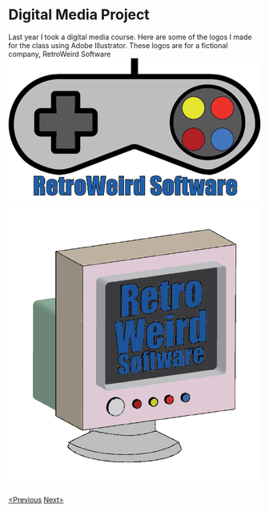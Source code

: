 # Digital Media Project

Last year I took a digital media course. Here are some of the logos I made for the class using Adobe Illustrator. These logos are for a fictional company, RetroWeird Software
![Logo1](LukeOlson3b.png)
![Logo2](LukeOlson3c.png)

[<Previous](Hobbies.md) [Next>](CodingProject.md)
